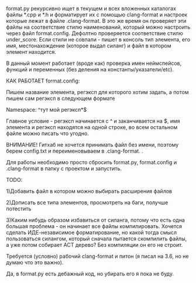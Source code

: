 format.py рекурсивно ищет в текущем и всех вложенных каталогах файлы *.cpp и *.h и форматирует их с помощью clang-format и настроек которые лежат в файле .clang-format. В это же время он проверяет эти файлы на соответствие стилю наименований, который можно настроить через файл format.config. Дефолтно проверяется соответствие стилю under_score. Если стили не совпали - пишет в консоль тип элемента, его имя, местонахождение (которое выдал силанг) и файл в котором элемент находится.

В данный момент работает (вроде как) проверка имен неймспейсов, функций и переменных (без деления на константы/указатели/etc).

КАК РАБОТАЕТ format.config:

Пишем название элемента, регэксп для которого хотим задать, а потом пишем сам регэксп в следующем формате

Namespace: ^тут мой регэксп*$

Главное условие - регэксп начинается с ^ и заканчивается на $, имя элемента и регэксп находятся на одной строке, во всем остальном файле можно писать что угодно.

ВНИМАНИЕ! Гитхаб не хочется принимать файл без имени, поэтому берем config.txt и переименовываем в .clang-format.  .

Для работы необходимо просто сбросить format.py, format.config и .clang-format в папку с проектом и запустить.

TODO: 

1)Добавить файл в котором можно выбирать расширения файлов

2)Дописать все типа элементов, просмотреть на баги, получше потестить

3)Каким нибудь образом избавиться от силанга, потому что есть одна большая проблема - он начинает все файлы компилировать. Хочется сделать ИДЕ-независимое форматирование, но какой тогда смысл пользоваться силангом, который сначала пытается скомпилить файлы, а уже потом собирает АСТ дерево? Без компиляции он его не строит.

Требуется (условно) рабочий clang-format и питон (я писал на 3.6, но не думаю что это важно).

Да, в format.py есть дебажный код, но убирать его я пока не буду.
